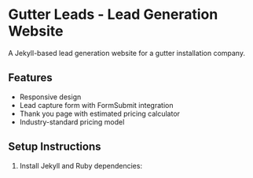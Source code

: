 # Gutter Leads - Lead Generation Website

A Jekyll-based lead generation website for a gutter installation company.

## Features

- Responsive design
- Lead capture form with FormSubmit integration
- Thank you page with estimated pricing calculator
- Industry-standard pricing model

## Setup Instructions

1. Install Jekyll and Ruby dependencies:

